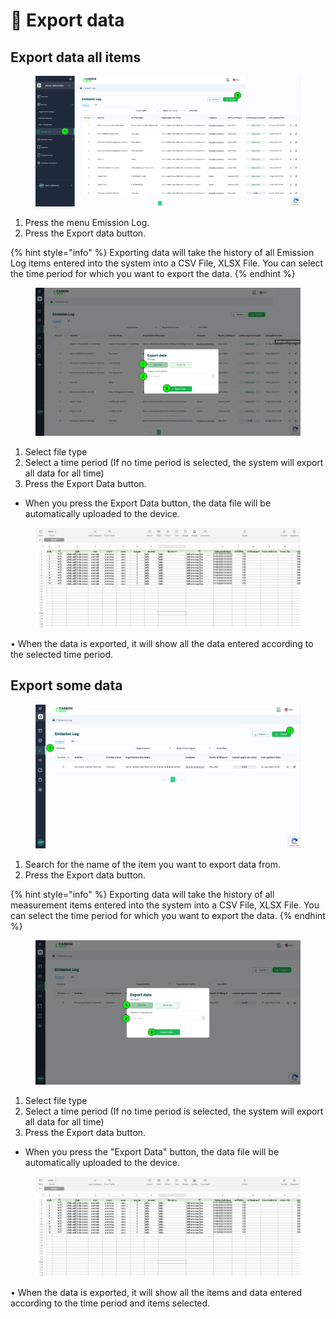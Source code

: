 # 🔀 Export data

## Export data all items

<figure><img src="../.gitbook/assets/image (2) (1) (1) (1).png" alt=""><figcaption></figcaption></figure>

1. Press the menu Emission Log.&#x20;
2. Press the Export data button.

{% hint style="info" %}
Exporting data will take the history of all Emission Log items entered into the system into a CSV File, XLSX File. You can select the time period for which you want to export the data.
{% endhint %}



<figure><img src="../.gitbook/assets/image (1) (1) (1) (1) (1).png" alt=""><figcaption></figcaption></figure>

1. Select file type&#x20;
2. Select a time period (If no time period is selected, the system will export all data for all time)&#x20;
3. Press the Export Data button.

* When you press the Export Data button, the data file will be automatically uploaded to the device.



<figure><img src="../.gitbook/assets/image (2) (1) (1) (1) (1).png" alt=""><figcaption></figcaption></figure>

• When the data is exported, it will show all the data entered according to the selected time period.



## Export some data

<figure><img src="../.gitbook/assets/image (3) (1).png" alt=""><figcaption></figcaption></figure>

1. ﻿﻿﻿Search for the name of the item you want to export data from.
2. ﻿﻿﻿Press the Export data button.

{% hint style="info" %}
Exporting data will take the history of all measurement items entered into the system into a CSV File, XLSX File. You can select the time period for which you want to export the data.
{% endhint %}



<figure><img src="../.gitbook/assets/image (4).png" alt=""><figcaption></figcaption></figure>

1. Select file type&#x20;
2. Select a time period (If no time period is selected, the system will export all data for all time)
3. Press the Export data button.&#x20;

* When you press the "Export Data" button, the data file will be automatically uploaded to the device.



<figure><img src="../.gitbook/assets/image (5).png" alt=""><figcaption></figcaption></figure>

• When the data is exported, it will show all the items and data entered according to the time period and items selected.
